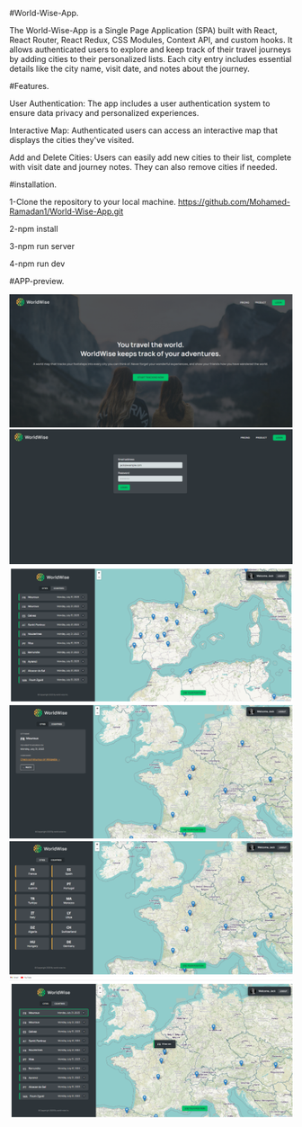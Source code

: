 #World-Wise-App.

The World-Wise-App is a Single Page Application (SPA) built with React, React Router, React Redux, CSS Modules, Context API, and custom hooks. It allows authenticated users to explore and keep track of their travel journeys by adding cities to their personalized lists. Each city entry includes essential details like the city name, visit date, and notes about the journey.

#Features.

User Authentication: The app includes a user authentication system to ensure data privacy and personalized experiences.

Interactive Map: Authenticated users can access an interactive map that displays the cities they've visited.

Add and Delete Cities: Users can easily add new cities to their list, complete with visit date and journey notes. They can also remove cities if needed.

#installation.

1-Clone the repository to your local machine.
https://github.com/Mohamed-Ramadan1/World-Wise-App.git

2-npm install

3-npm run server

4-npm run dev

#APP-preview.

![image](./App-preview-images/w1.png)
![image](./App-preview-images/w2.png)
![image](./App-preview-images/w3.png)
![image](./App-preview-images/w4.png)
![image](./App-preview-images/w5.png)
![image](./App-preview-images/w6.png)
